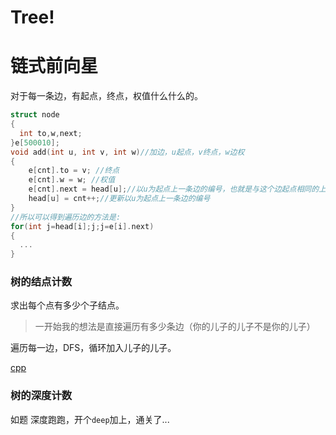 # Tree!
# 链式前向星
对于每一条边，有起点，终点，权值什么什么的。
```C++
struct node
{
  int to,w,next;
}e[500010];
void add(int u, int v, int w)//加边，u起点，v终点，w边权
{
    e[cnt].to = v; //终点
    e[cnt].w = w; //权值
    e[cnt].next = head[u];//以u为起点上一条边的编号，也就是与这个边起点相同的上一条边的编号
    head[u] = cnt++;//更新以u为起点上一条边的编号
}
//所以可以得到遍历边的方法是:
for(int j=head[i];j;j=e[i].next)
{
  ...
}
```
### 树的结点计数
求出每个点有多少个子结点。
>一开始我的想法是直接遍历有多少条边（你的儿子的儿子不是你的儿子）

遍历每一边，DFS，循环加入儿子的儿子。

[cpp](https://github.com/tly-tangwan/OI/blob/main/.cpp/%E6%A0%91%E7%9A%84%E7%BB%93%E7%82%B9%E8%AE%A1%E6%95%B0.cpp)

### 树的深度计数
如题
深度跑跑，开个`deep`加上，通关了...

### 


